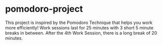 # pomodoro-project
This project is inspired by the Pomodoro Technique that helps you work more efficiently! Work sessions last for 25 minutes with 3 short 5 minute breaks in between. 
After the 4th Work Session, there is a long break of 20 minutes.
